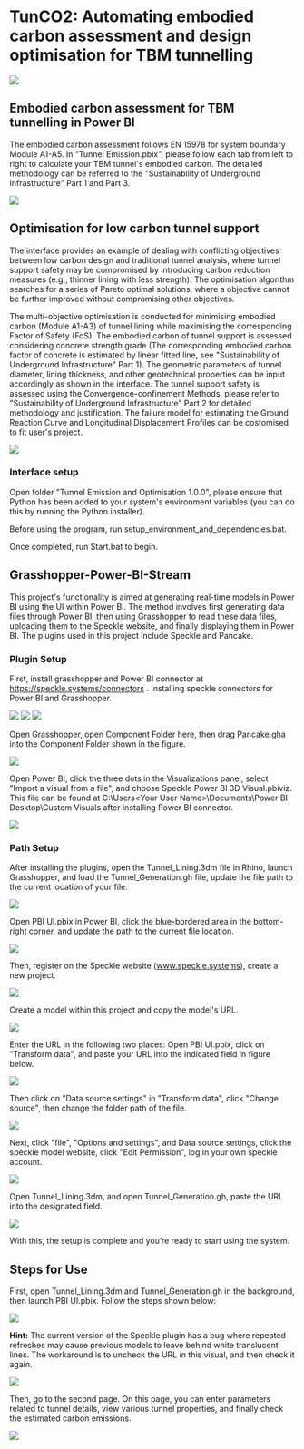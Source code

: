 # TunCO2: Automating embodied carbon assessment and design optimisation for TBM tunnelling
![](images/Monash_University_logo.png)
## Embodied carbon assessment for TBM tunnelling in Power BI

The embodied carbon assessment follows EN 15978 for system boundary Module A1-A5. In "Tunnel Emission.pbix", please follow each tab from left to right to calculate your TBM tunnel's embodied carbon. The detailed methodology can be referred to the "Sustainability of Underground Infrastructure" Part 1 and Part 3. 

![](images/PowerBI.png)

## Optimisation for low carbon tunnel support 

The interface provides an example of dealing with conflicting objectives between low carbon design and traditional tunnel analysis, where tunnel support safety may be compromised by introducing carbon reduction measures (e.g., thinner lining with less strength). The optimisation algorithm searches for a series of Pareto optimal solutions, where a objective cannot be further improved without compromising other objectives. 

The multi-objective optimisation is conducted for minimising embodied carbon (Module A1-A3) of tunnel lining while maximising the corresponding Factor of Safety (FoS). The embodied carbon of tunnel support is assessed considering concrete strength grade (The corresponding embodied carbon factor of concrete is estimated by linear fitted line, see "Sustainability of Underground Infrastructure" Part 1). The geometric parameters of tunnel diameter, lining thickness, and other geotechnical properties can be input accordingly as shown in the interface. The tunnel support safety is assessed using the Convergence-confinement Methods, please refer to  "Sustainability of Underground Infrastructure" Part 2 for detailed methodology and justification. The failure model for estimating the Ground Reaction Curve and Longitudinal Displacement Profiles can be costomised to fit user's project.  

![](images/opt_interface.png)


### Interface setup

Open folder "Tunnel Emission and Optimisation 1.0.0", please ensure that Python has been added to your system's environment variables (you can do this by running the Python installer). 

Before using the program, run setup_environment_and_dependencies.bat. 

Once completed, run Start.bat to begin.

## Grasshopper-Power-BI-Stream

This project's functionality is aimed at generating real-time models in Power BI using the UI within Power BI. The method involves first generating data files through Power BI, then using Grasshopper to read these data files, uploading them to the Speckle website, and finally displaying them in Power BI. The plugins used in this project include Speckle and Pancake.

### Plugin Setup

First, install grasshopper and Power BI connector at https://speckle.systems/connectors . Installing speckle connectors for Power BI and Grasshopper.

![](images/NextGenConnectors.png)
![](images/GSc.png)
![](images/PBIc.png)

Open Grasshopper, open Component Folder here, then drag Pancake.gha into the Component Folder shown in the figure.

![](images/GH1.png)

Open Power BI, click the three dots in the Visualizations panel, select "Import a visual from a file", and choose Speckle Power BI 3D Visual.pbiviz. This file can be found at C:\Users\<Your User Name>\Documents\Power BI Desktop\Custom Visuals after installing Power BI connector.

![](images/PBI1.png)

### Path Setup

After installing the plugins, open the Tunnel_Lining.3dm file in Rhino, launch Grasshopper, and load the Tunnel_Generation.gh file, update the file path to the current location of your file.

![](Path1.png)


 Open PBI UI.pbix in Power BI, click the blue-bordered area in the bottom-right corner, and update the path to the current file location.
 
![](images/PBIPY.png)

 Then, register on the Speckle website (www.speckle.systems), create a new project.
 
![](images/Speckle%20web.png)

 Create a model within this project and copy the model's URL.
 
![](images/ModelURL.png)

 Enter the URL in the following two places: Open PBI UI.pbix, click on "Transform data", and paste your URL into the indicated field in figure below. 
 
![](images/PBITD.png)

Then click on "Data source settings" in "Transform data", click "Change source", then change the folder path of the file.
 
![](images/PBITD2.png)

Next, click "file", "Options and settings", and Data source settings, click the speckle model website, click "Edit Permission", log in your own speckle account.

![](PBIpath.png)

Open Tunnel_Lining.3dm, and open Tunnel_Generation.gh, paste the URL into the designated field.
 
![](Path2.png)

With this, the setup is complete and you’re ready to start using the system.
 
## Steps for Use

First, open Tunnel_Lining.3dm and Tunnel_Generation.gh in the background, then launch PBI UI.pbix. Follow the steps shown below:

![](images/PBIUse.png)

 **Hint:** The current version of the Speckle plugin has a bug where repeated refreshes may cause previous models to leave behind white translucent lines. The workaround is to uncheck the URL in this visual, and then check it again.
 
![](images/PBIBUG.png)

 Then, go to the second page. On this page, you can enter parameters related to tunnel details, view various tunnel properties, and finally check the estimated carbon emissions.
 
![](images/Page%202.png)
